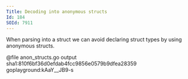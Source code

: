 ```yaml
---
Title: Decoding into anonymous structs
Id: 184
SOId: 7911
---
```


When parsing into a struct we can avoid declaring struct types by using anonymous structs.

@file anon_structs.go output sha1:810f6bf36d0efdab4fcc9856e0579b9dfea28359 goplayground:kAaY\_\_JB9-s

